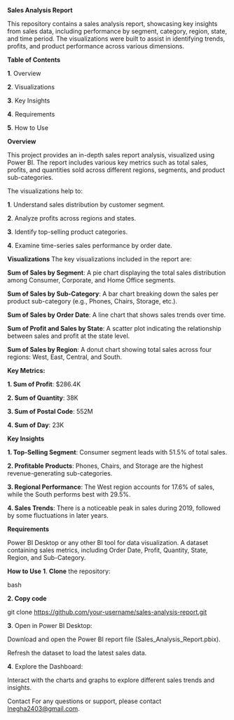 **Sales Analysis Report**

This repository contains a sales analysis report, showcasing key insights from sales data, including performance by segment, category, region, state, and time period. The visualizations were built to assist in identifying trends, profits, and product performance across various dimensions.



**Table of Contents**

**1**. Overview

**2**. Visualizations

**3**. Key Insights

**4**. Requirements

**5**. How to Use



**Overview**

This project provides an in-depth sales report analysis, visualized using Power BI. The report includes various key metrics such as total sales, profits, and quantities sold across different regions, segments, and product sub-categories.

The visualizations help to:

**1**. Understand sales distribution by customer segment.

**2**. Analyze profits across regions and states.

**3**. Identify top-selling product categories.

**4**. Examine time-series sales performance by order date.




**Visualizations**
The key visualizations included in the report are:

**Sum of Sales by Segment**: A pie chart displaying the total sales distribution among Consumer, Corporate, and Home Office segments.

**Sum of Sales by Sub-Category**: A bar chart breaking down the sales per product sub-category (e.g., Phones, Chairs, Storage, etc.).

**Sum of Sales by Order Date**: A line chart that shows sales trends over time.

**Sum of Profit and Sales by State**: A scatter plot indicating the relationship between sales and profit at the state level.

**Sum of Sales by Region**: A donut chart showing total sales across four regions: West, East, Central, and South.




**Key Metrics:**

**1. Sum of Profit**: $286.4K

**2. Sum of Quantity**: 38K

**3. Sum of Postal Code**: 552M

**4. Sum of Day**: 23K



**Key Insights**

**1. Top-Selling Segment**: Consumer segment leads with 51.5% of total sales.

**2. Profitable Products**: Phones, Chairs, and Storage are the highest revenue-generating sub-categories.

**3. Regional Performance**: The West region accounts for 17.6% of sales, while the South performs best with 29.5%.

**4. Sales Trends**: There is a noticeable peak in sales during 2019, followed by some fluctuations in later years.



**Requirements**

Power BI Desktop or any other BI tool for data visualization.
A dataset containing sales metrics, including Order Date, Profit, Quantity, State, Region, and Sub-Category.



**How to Use**
**1**. **Clone** the repository:

bash

**2. Copy code**

git clone https://github.com/your-username/sales-analysis-report.git

**3**. Open in Power BI Desktop:

Download and open the Power BI report file (Sales_Analysis_Report.pbix).

Refresh the dataset to load the latest sales data.

**4**. Explore the Dashboard:

Interact with the charts and graphs to explore different sales trends and insights.



Contact For any questions or support, please contact lnegha2403@gmail.com.
